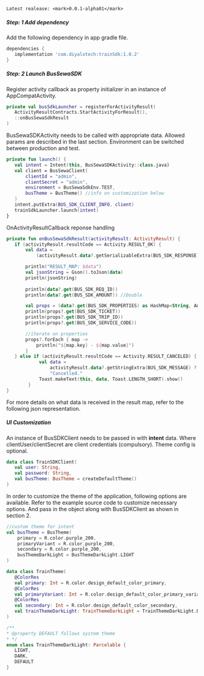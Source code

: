 `Latest realease: <mark>0.0.1-alpha01</mark>`

##### Step: 1 Add dependency

Add the following dependency in app gradle file.

```groovy
dependencies {
   implementation 'com.diyalotech:trainSdk:1.0.2'
}
```

##### Step: 2 Launch BusSewaSDK

Register activity callback as property initializer in an instance of AppCompatActivity.

```kotlin
private val busSdkLauncher = registerForActivityResult(
   ActivityResultContracts.StartActivityForResult(),
   ::onBusSewaSdkResult
)
```

BusSewaSDKActivity needs to be called with appropriate data. Allowed params are described in the last section. Environment can be switched between production and test.

```kotlin
private fun launch() {
   val intent = Intent(this, BusSewaSDKActivity::class.java)
   val client = BusSewaClient(
       clientId = "admin",
       clientSecret = "admin",
       environment = BusSewaSdkEnv.TEST,
       busTheme = BusTheme() //info on customization below
   )
   intent.putExtra(BUS_SDK_CLIENT_INFO, client)
   trainSdkLauncher.launch(intent)
}

```

OnActivityResultCallback reponse handling

```kotlin
private fun onBusSewaSdkResult(activityResult: ActivityResult) {
   if (activityResult.resultCode == Activity.RESULT_OK) {
       val data =
           (activityResult.data?.getSerializableExtra(BUS_SDK_RESPONSE) as HashMap<String, Any>?)

       println("RESULT_MAP: $data")
       val jsonString = Gson().toJson(data)
       println(jsonString)
       
       println(data?.get(BUS_SDK_REQ_ID))
       println(data?.get(BUS_SDK_AMOUNT)) //Double

       val props = (data?.get(BUS_SDK_PROPERTIES) as HashMap<String, Any>?)
       println(props?.get(BUS_SDK_TICKET))
       println(props?.get(BUS_SDK_TRIP_ID))
       println(props?.get(BUS_SDK_SERVICE_CODE))

       //iterate on properties
       props?.forEach { map ->
           println("${map.key} - ${map.value}")
       }
   } else if (activityResult.resultCode == Activity.RESULT_CANCELED) {
            val data = 
                activityResult.data?.getStringExtra(BUS_SDK_MESSAGE) ?:
                "Cancelled."
            Toast.makeText(this, data, Toast.LENGTH_SHORT).show()
        }
}
```

For more details on what data is received in the result map, refer to the following json representation.

##### UI Customization

An instance of BusSDKClient needs to be passed in with **intent** data. Where clientUser/clientSecret are client credentials (compulsory). Theme config is optional.

```kotlin
data class TrainSDKClient(
   val user: String,
   val password: String,
   val busTheme: BusTheme = createDefaultTheme()
)
```

In order to customize the theme of the application, following options are available. Refer to the example source code to customize necessary options. And pass in the object along with BusSDKClient as shown in section 2.

```kotlin
//custom theme for intent
val busTheme = BusTheme(
    primary = R.color.purple_200,
    primaryVariant = R.color.purple_200,
    secondary = R.color.purple_200,
    busThemeDarkLight = BusThemeDarkLight.LIGHT
)

data class TrainTheme(
   @ColorRes
   val primary: Int = R.color.design_default_color_primary,
   @ColorRes
   val primaryVariant: Int = R.color.design_default_color_primary_variant,
   @ColorRes
   val secondary: Int = R.color.design_default_color_secondary,
   val trainThemeDarkLight: TrainThemeDarkLight = TrainThemeDarkLight.DEFAULT
)

/**
* @property DEFAULT follows system theme
* */
enum class TrainThemeDarkLight: Parcelable {
   LIGHT,
   DARK,
   DEFAULT
}
```